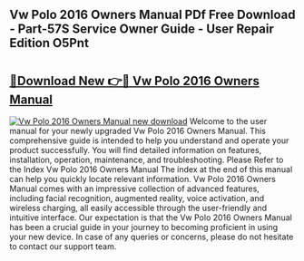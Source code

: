 ## Vw Polo 2016 Owners Manual PDf Free Download - Part-57S Service Owner Guide - User Repair Edition O5Pnt

# <h2><a href="http://cf15487.oget.top/?id=Vw+Polo+2016+Owners+Manual">🔗Download New 👉🔴 Vw Polo 2016 Owners Manual</a></h2>

[![Vw Polo 2016 Owners Manual new download](https://i.imgur.com/5g1atiW.png)](http://cf15487.oget.top/?id=Vw+Polo+2016+Owners+Manual)
Welcome to the user manual for your newly upgraded Vw Polo 2016 Owners Manual. This comprehensive guide is intended to help you understand and operate your product successfully. You will find detailed information on features, installation, operation, maintenance, and troubleshooting. Please Refer to the Index Vw Polo 2016 Owners Manual The index at the end of this manual can help you quickly locate relevant information. Vw Polo 2016 Owners Manual comes with an impressive collection of advanced features, including facial recognition, augmented reality, voice activation, and wireless charging, all easily accessible through the user-friendly and intuitive interface. Our expectation is that the Vw Polo 2016 Owners Manual has been a crucial guide in your journey to becoming proficient in using your new device. In case of any queries or concerns, please do not hesitate to contact our support team.
